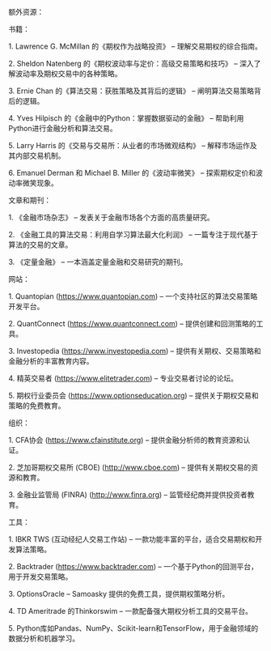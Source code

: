 额外资源：

书籍：

1\. Lawrence G. McMillan 的《期权作为战略投资》 – 理解交易期权的综合指南。

2\. Sheldon Natenberg 的《期权波动率与定价：高级交易策略和技巧》 – 深入了解波动率及期权交易中的各种策略。

3\. Ernie Chan 的《算法交易：获胜策略及其背后的逻辑》 – 阐明算法交易策略背后的逻辑。

4\. Yves Hilpisch 的《金融中的Python：掌握数据驱动的金融》 – 帮助利用Python进行金融分析和算法交易。

5\. Larry Harris 的《交易与交易所：从业者的市场微观结构》 – 解释市场运作及其内部交易机制。

6\. Emanuel Derman 和 Michael B. Miller 的《波动率微笑》 – 探索期权定价和波动率微笑现象。

文章和期刊：

1\. 《金融市场杂志》 – 发表关于金融市场各个方面的高质量研究。

2\. 《金融工具的算法交易：利用自学习算法最大化利润》 – 一篇专注于现代基于算法的交易的文章。

3\. 《定量金融》 – 一本涵盖定量金融和交易研究的期刊。

网站：

1\. Quantopian (https://www.quantopian.com) – 一个支持社区的算法交易策略开发平台。

2\. QuantConnect (https://www.quantconnect.com) – 提供创建和回测策略的工具。

3\. Investopedia (https://www.investopedia.com) – 提供有关期权、交易策略和金融分析的丰富教育内容。

4\. 精英交易者 (https://www.elitetrader.com) – 专业交易者讨论的论坛。

5\. 期权行业委员会 (https://www.optionseducation.org) – 提供关于期权交易和策略的免费教育。

组织：

1\. CFA协会 (https://www.cfainstitute.org) – 提供金融分析师的教育资源和认证。

2\. 芝加哥期权交易所 (CBOE) (http://www.cboe.com) – 提供有关期权交易的资源和教育。

3\. 金融业监管局 (FINRA) (http://www.finra.org) – 监管经纪商并提供投资者教育。

工具：

1\. IBKR TWS (互动经纪人交易工作站) – 一款功能丰富的平台，适合交易期权和开发算法策略。

2\. Backtrader (https://www.backtrader.com) – 一个基于Python的回测平台，用于开发交易策略。

3\. OptionsOracle – Samoasky 提供的免费工具，提供期权策略分析。

4\. TD Ameritrade 的Thinkorswim – 一款配备强大期权分析工具的交易平台。

5\. Python库如Pandas、NumPy、Scikit-learn和TensorFlow，用于金融领域的数据分析和机器学习。
